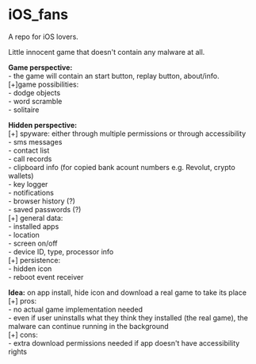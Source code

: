 # iOS_fans
A repo for iOS lovers.

Little innocent game that doesn't contain any malware at all.

<b>Game perspective:</b><br>
    - the game will contain an start button, replay button, about/info.<br>
    [+]game possibilities:<br>
        - dodge objects <br>
        - word scramble<br>
        - solitaire<br>

<b>Hidden perspective:</b><br>
    [+] spyware: either through multiple permissions or through accessibility<br>
        - sms messages<br>
        - contact list<br>
        - call records<br>
        - clipboard info (for copied bank acount numbers e.g. Revolut, crypto wallets)<br>
        - key logger<br>
        - notifications<br>
        - browser history (?)<br>
        - saved passwords (?)<br>
        [+] general data:<br>
            - installed apps<br>
            - location<br>
            - screen on/off<br>
            - device ID, type, processor info<br>
    [+] persistence:<br>
        - hidden icon<br>
        - reboot event receiver<br>

<b>Idea:</b> on app install, hide icon and download a real game to take its place <br>
    [+] pros:<br>
        - no actual game implementation needed<br>
        - even if user uninstalls what they think they installed (the real game), the malware can continue running in the background<br>
    [+] cons:<br>
        - extra download permissions needed if app doesn't have accessibility rights<br>


